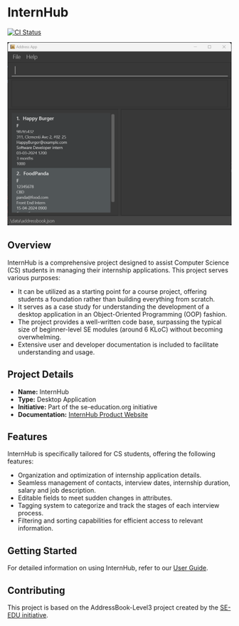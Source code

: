 # InternHub

[![CI Status](https://github.com/AY2324S2-CS2103T-F14-1/tp/actions/workflows/gradle.yml/badge.svg)](https://github.com/AY2324S2-CS2103T-F14-1/tp/actions/workflows/gradle.yml)

![Ui](docs/images/Ui.png)

## Overview

InternHub is a comprehensive project designed to assist Computer Science (CS) students in managing their internship applications. This project serves various purposes:

- It can be utilized as a starting point for a course project, offering students a foundation rather than building everything from scratch.
- It serves as a case study for understanding the development of a desktop application in an Object-Oriented Programming (OOP) fashion.
- The project provides a well-written code base, surpassing the typical size of beginner-level SE modules (around 6 KLoC) without becoming overwhelming.
- Extensive user and developer documentation is included to facilitate understanding and usage.

## Project Details

- **Name:** InternHub
- **Type:** Desktop Application
- **Initiative:** Part of the se-education.org initiative
- **Documentation:** [InternHub Product Website](https://ay2324s2-cs2103t-f14-1.github.io/tp/index.html)

## Features

InternHub is specifically tailored for CS students, offering the following features:

- Organization and optimization of internship application details.
- Seamless management of contacts, interview dates, internship duration, salary and job description.
- Editable fields to meet sudden changes in attributes.
- Tagging system to categorize and track the stages of each interview process.
- Filtering and sorting capabilities for efficient access to relevant information.

## Getting Started

For detailed information on using InternHub, refer to our [User Guide](https://ay2324s2-cs2103t-f14-1.github.io/tp/UserGuide.html).

## Contributing

This project is based on the AddressBook-Level3 project created by the [SE-EDU initiative](https://se-education.org).
